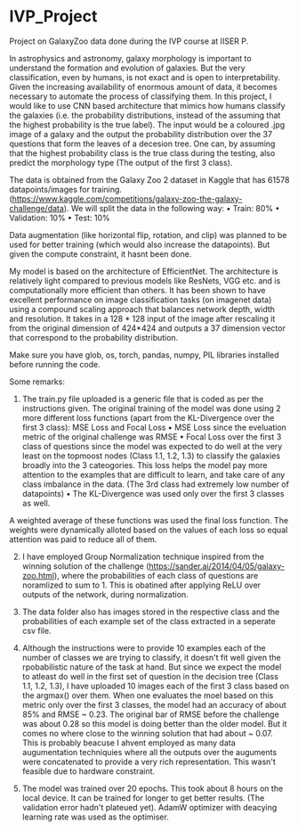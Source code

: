 # IVP_Project
Project on GalaxyZoo data done during the IVP course at IISER P.

In astrophysics and astronomy, galaxy morphology is important to understand the formation and evolution of galaxies. But the very classification, even by humans, is not exact and is open to interpretability. Given the increasing availability of enormous amount of data, it becomes necessary to automate the process of classifying them. In this project, I would like to use CNN based architecture that mimics how humans classify the galaxies (i.e. the probability distributions, instead of the assuming that the highest probability is the true label). The input would be a coloured .jpg image of a galaxy and the output the probability distribution over the 37 questions that form the leaves of a decesion tree. One can, by assuming that the highest probability class is the true class during the testing, also predict the morphology type (The output of the first 3 class).
 
The data is obtained from the Galaxy Zoo 2 dataset in Kaggle that has 61578 datapoints/images for training. (https://www.kaggle.com/competitions/galaxy-zoo-the-galaxy-challenge/data). We will split the data in the following way:
• Train: 80%
• Validation: 10%
• Test: 10%
 
Data augmentation (like horizontal flip, rotation, and clip) was planned to be used for better training (which would also increase the datapoints). But given the compute constraint, it hasnt been done.

 
My model is based on the architecture of EfficientNet. The architecture is relatively light compared to previous models like ResNets, VGG etc. and is computationally more efficient than others. It has been shown to have excellent performance on image classification tasks (on imagenet data) using a compound scaling approach that balances network depth, width and resolution. It takes in a 128 * 128 input of the image after rescaling it from the original dimension of 424*424 and outputs a 37 dimension vector that correspond to the probability distribution.

Make sure you have glob, os, torch, pandas, numpy, PIL libraries installed before running the code.

Some remarks:

1.  The train.py file uploaded is a generic file that is coded as per the instructions given. The original training of the model was done using 2 more different      loss functions (apart from the KL-Divergence over the first 3 class): MSE Loss and Focal Loss
      • MSE Loss since the eveluation metric of the original challenge was RMSE
      • Focal Loss over the first 3 class of questions since the model was expected to do well at the very least on the topmoost nodes (Class 1.1, 1.2, 1.3) to           classify the galaxies broadly into the 3 cateogories. This loss helps the model pay more attention to the examples that are difficult to learn, and take          care of any class imbalance in the data. (The 3rd class had extremely low number of datapoints)
      • The KL-Divergence was used only over the first 3 classes as well.
    
  A weighted average of these functions was used the final loss function. The weights were dynamically alloted based on the values of each loss so equal            attention was paid to reduce all of them.

2. I have employed Group Normalization technique inspired from the winning solution of the challenge (https://sander.ai/2014/04/05/galaxy-zoo.html), where the       probabilities of each class of questions are noramlized to sum to 1. This is obatined after applying ReLU over outputs of the network, during normalization.

3. The data folder also has images stored in the respective class and the probabilities of each example set of the class extracted in a seperate csv file.
   
4. Although the instructions were to provide 10 examples each of the number of classes we are trying to classify, it doesn't fit well given the rpobabilistic        nature of the task at hand. But since we expect the model to atleast do well in the first set of question in the decision tree (Class 1.1, 1.2, 1.3), I have      uploaded 10 images each of the first 3 class based on the argmax() over them. When one evaluates the moel based on this metric only over the first 3 classes,     the model had an accuracy of about 85% and RMSE ~ 0.23. The original bar of RMSE before the challenge was about 0.28 so this model is doing better than the       older model. But it comes no where close to the winning solution that had about ~ 0.07. This is probably beacuse I ahvent employed as many data augumentation     techniquies where all the outputs over the auguments were concatenated to provide a very rich representation. This wasn't feasible due to hardware constraint.
   
5. The model was trained over 20 epochs. This took about 8 hours on the local device. It can be trained for longer to get better results. (The validation error      hadn't plateued yet). AdamW optimizer with deacying learning rate was used as the optimiser.   


